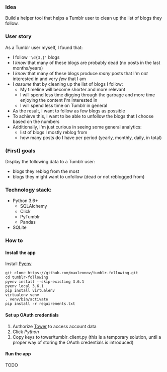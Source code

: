 ### Idea
Build a helper tool that helps a Tumblr user to clean up the list of blogs they follow.

### User story
As a Tumblr user myself, I found that:
- I follow `'\d{3,}'` blogs
- I _know_ that many of these blogs are probably dead (no posts in the last months/years)
- I _know_ that many of these blogs produce _many_ posts that I'm _not_ interested in and very _few_ that I am
- I _assume_ that by cleaning up the list of blogs I follow:
    - My timeline will become shorter and more relevant
    - I will spend less time digging through the garbage and more time enjoying the content I'm interested in
    - I will spend less time on Tumblr in general
- As the result, I want to follow as few blogs as possible
- To achieve this, I want to be able to unfollow the blogs that I choose based on the numbers
- Additionally, I'm just curious in seeing some general analytics:
    - list of blogs I mostly reblog from
    - how many posts do I have per period (yearly, monthly, daily, in total)

### (First) goals
Display the following data to a Tumblr user:
- blogs they reblog from the most
- blogs they might want to unfollow (dead or not reblogged from)

### Technology stack:
- Python 3.6+
    - SQLAlchemy
    - Click
    - PyTumblr
    - Pandas
- SQLite

### How to
#### Install the app
Install [Pyenv](https://github.com/pyenv/pyenv#installation)
```
git clone https://github.com/maxleonov/tumblr-following.git
cd tumblr-following
pyenv install --skip-existing 3.6.1
pyenv local 3.6.1
pip install virtualenv
virtualenv venv
. venv/bin/activate
pip install -r requirements.txt
```

#### Set up OAuth credentials
1. Authorize [Tower](https://www.tumblr.com/oauth/authorize?oauth_token=8mr7OT8H2LtOCRESV3ulrL910lDYDnSt3zOmVXjoj5VPo2yVBr) to access account data
2. Click _Python_
3. Copy keys to tower/tumblr_client.py (this is a temporary solution, until a proper way of storing the OAuth credentials is introduced)

#### Run the app
TODO
